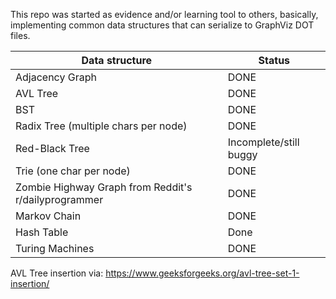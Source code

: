 This repo was started as evidence and/or learning tool to others, basically,
implementing common data structures that can serialize to GraphViz DOT files.

|Data structure|Status|
|--------------|------|
| Adjacency Graph| DONE|
|AVL Tree| DONE|
| BST | DONE|
| Radix Tree (multiple chars per node) | DONE|
| Red-Black Tree| Incomplete/still buggy|
| Trie (one char per node) |DONE|
| Zombie Highway Graph from Reddit's r/dailyprogrammer| DONE|
| Markov Chain | DONE|
| Hash Table | Done|
| Turing Machines | DONE|

AVL Tree insertion via: 
https://www.geeksforgeeks.org/avl-tree-set-1-insertion/
